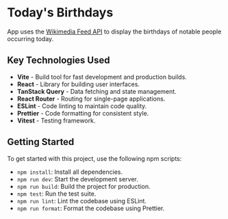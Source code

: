 # Today's Birthdays

App uses the [Wikimedia Feed API](https://api.wikimedia.org/wiki/Feed_API/Reference/On_this_day) to display the birthdays of notable people occurring today.

## Key Technologies Used

- **Vite** - Build tool for fast development and production builds.
- **React** - Library for building user interfaces.
- **TanStack Query** - Data fetching and state management.
- **React Router** - Routing for single-page applications.
- **ESLint** - Code linting to maintain code quality.
- **Prettier** - Code formatting for consistent style.
- **Vitest** - Testing framework.

## Getting Started

To get started with this project, use the following npm scripts:

- `npm install`: Install all dependencies.
- `npm run dev`: Start the development server.
- `npm run build`: Build the project for production.
- `npm test`: Run the test suite.
- `npm run lint`: Lint the codebase using ESLint.
- `npm run format`: Format the codebase using Prettier.
